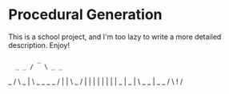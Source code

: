 # Procedural Generation
This is a school project, and I'm too lazy to write a more detailed description. Enjoy!

            _
      _ _ /   \ _ _
  _ /               \ _
|   \ _ _       _ _ /   |
|         \ _ /         |
|           |           |
|           |           |
| _         |         _ |
    \ _ _   |   _ _ /
          \ ! /
